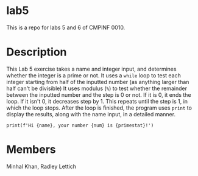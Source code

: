 # lab5
This is a repo for labs 5 and 6 of CMPINF 0010. 

# Description
This Lab 5 exercise takes a name and integer input, and determines whether the integer is a prime or not.
It uses a `while` loop to test each integer starting from half of the inputted number (as anything larger than half can't be divisible)
It uses modulus (`%`) to test whether the remainder between the inputted number and the step is 0 or not. If it is 0, it ends the loop.
If it isn't 0, it decreases step by 1. This repeats until the step is 1, in which the loop stops.
After the loop is finished, the program uses `print` to display the results, along with the name input, in a detailed manner.

```
print(f'Hi {name}, your number {num} is {primestat}!')
```

# Members
Minhal Khan, Radley Lettich

